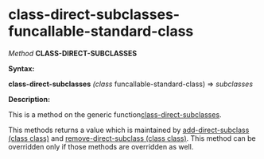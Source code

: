 class-direct-subclasses-funcallable-standard-class
==================================================

*Method* **CLASS-DIRECT-SUBCLASSES**

**Syntax:**

**class-direct-subclasses** *(class* funcallable-standard-class) => *subclasses*

**Description:**

This is a method on the generic function[class-direct-subclasses](/meta-object-protocol/class-direct-subclasses).

This methods returns a value which is maintained by [add-direct-subclass (class class)](/meta-object-protocol/add-direct-subclass-class-class) and [remove-direct-subclass (class class)](/meta-object-protocol/remove-direct-subclass-class-class). This method can be overridden only if those methods are overridden as well.
